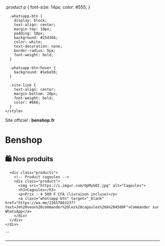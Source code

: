 .product p {
        font-size: 14px;
        color: #555;
      }

      .whatsapp-btn {
        display: block;
        text-align: center;
        margin-top: 10px;
        padding: 10px;
        background: #25d366;
        color: white;
        text-decoration: none;
        border-radius: 5px;
        font-weight: bold;
      }

      .whatsapp-btn:hover {
        background: #1ebe5b;
      }

      .site-link {
        text-align: center;
        margin-bottom: 20px;
        font-weight: bold;
        color: #666;
      }
    </style>
  </head>
  <body>
    <div class="shop">
      <div class="site-link">Site officiel : <strong>benshop.fr</strong></div>
      <h1>Benshop</h1>
      <h2>🛍️ Nos produits</h2>

      <div class="products">
        <!-- Produit cagoules -->
        <div class="product">
          <img src="https://i.imgur.com/OpMyG0I.jpg" alt="Cagoules">
          <h3>Cagoules</h3>
          <p>Prix : 4 500 F CFA (livraison incluse)</p>
          <a class="whatsapp-btn" target="_blank" href="https://wa.me/22657863237?text=Je%20veux%20commander%20les%20cagoules%20à%204500F">Commander sur WhatsApp</a>
        </div>
      </div>
    </div>
  </body>
</html>
```

---
